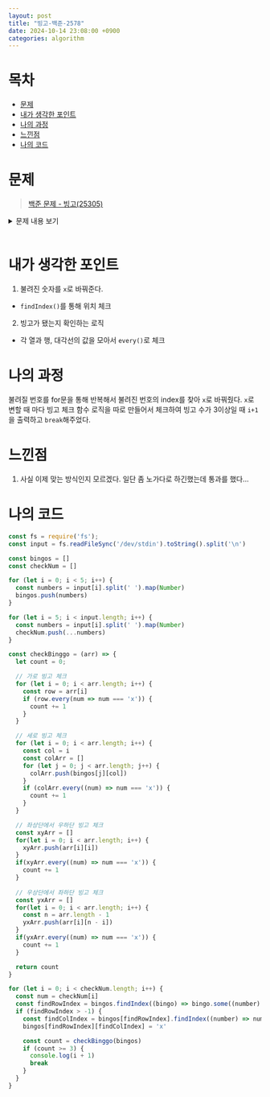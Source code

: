 ```yaml
---
layout: post
title: "빙고-백준-2578"
date: 2024-10-14 23:08:00 +0900
categories: algorithm
---
```


# 목차
- [문제](#문제)
- [내가 생각한 포인트](#내가-생각한-포인트)
- [나의 과정](#나의-과정)
- [느낀점](#느낀점)
- [나의 코드](#나의-코드)



# 문제

> [백준 문제 - 빙고(25305)](https://www.acmicpc.net/problem/2578)

<details>

<summary>
문제 내용 보기
</summary>

- 문제 <br>
빙고 게임은 다음과 같은 방식으로 이루어진다.<br>
먼저 아래와 같이 25개의 칸으로 이루어진 빙고판에 1부터 25까지 자연수를 한 칸에 하나씩 쓴다<br>
다음은 사회자가 부르는 수를 차례로 지워나간다. 예를 들어 5, 10, 7이 불렸다면 이 세 수를 지운 뒤 빙고판의 모습은 다음과 같다.<br>
차례로 수를 지워가다가 같은 가로줄, 세로줄 또는 대각선 위에 있는 5개의 모든 수가 지워지는 경우 그 줄에 선을 긋는다.<br>
이러한 선이 세 개 이상 그어지는 순간 "빙고"라고 외치는데, 가장 먼저 외치는 사람이 게임의 승자가 된다.<br>
철수는 친구들과 빙고 게임을 하고 있다. 철수가 빙고판에 쓴 수들과 사회자가 부르는 수의 순서가 주어질 때, 사회자가 몇 번째 수를 부른 후 철수가 "빙고"를 외치게 되는지를 출력하는 프로그램을 작성하시오.<br>
<br>

- 입력 <br>
첫째 줄부터 다섯째 줄까지 빙고판에 쓰여진 수가 가장 위 가로줄부터 차례대로 한 줄에 다섯 개씩 빈 칸을 사이에 두고 주어진다. 여섯째 줄부터 열째 줄까지 사회자가 부르는 수가 차례대로 한 줄에 다섯 개씩 빈 칸을 사이에 두고 주어진다. 빙고판에 쓰여진 수와 사회자가 부르는 수는 각각 1부터 25까지의 수가 한 번씩 사용된다.
<br>

- 출력 <br>
첫째 줄에 사회자가 몇 번째 수를 부른 후 철수가 "빙고"를 외치게 되는지 출력한다.
</details>
<br>

# 내가 생각한 포인트

1. 불려진 숫자를 `x`로 바꿔준다.
  - `findIndex()`를 통해 위치 체크
2. 빙고가 됐는지 확인하는 로직
  - 각 열과 행, 대각선의 값을 모아서 `every()`로 체크

# 나의 과정
불려질 번호를 for문을 통해 반복해서 불려진 번호의 index를 찾아 `x`로 바꿔줬다. `x`로 변할 때 마다 빙고 체크 함수 로직을 따로 만들어서 체크하여 빙고 수가 3이상일 때 `i+1`을 출력하고 `break`해주었다.

# 느낀점
1. 사실 이제 맞는 방식인지 모르겠다. 일단 좀 노가다로 하긴했는데 통과를 했다...

# 나의 코드

```js
const fs = require('fs');
const input = fs.readFileSync('/dev/stdin').toString().split('\n')

const bingos = []
const checkNum = []

for (let i = 0; i < 5; i++) {
  const numbers = input[i].split(' ').map(Number)
  bingos.push(numbers)
}

for (let i = 5; i < input.length; i++) {
  const numbers = input[i].split(' ').map(Number)
  checkNum.push(...numbers)
}

const checkBinggo = (arr) => {
  let count = 0;

  // 가로 빙고 체크 
  for (let i = 0; i < arr.length; i++) {
    const row = arr[i]
    if (row.every(num => num === 'x')) {
      count += 1
    }
  }

  // 세로 빙고 체크
  for (let i = 0; i < arr.length; i++) {
    const col = i
    const colArr = []
    for (let j = 0; j < arr.length; j++) {
      colArr.push(bingos[j][col])
    }
    if (colArr.every((num) => num === 'x')) {
      count += 1
    }
  }

  // 좌상단에서 우하단 빙고 체크 
  const xyArr = []
  for(let i = 0; i < arr.length; i++) {
    xyArr.push(arr[i][i])
  }
  if(xyArr.every((num) => num === 'x')) {
    count += 1
  }
  
  // 우상단에서 좌하단 빙고 체크
  const yxArr = []
  for(let i = 0; i < arr.length; i++) {
    const n = arr.length - 1
    yxArr.push(arr[i][n - i])
  }
  if(yxArr.every((num) => num === 'x')) {
    count += 1
  }

  return count
}

for (let i = 0; i < checkNum.length; i++) {
  const num = checkNum[i]
  const findRowIndex = bingos.findIndex((bingo) => bingo.some((number) => number === num))
  if (findRowIndex > -1) {
    const findColIndex = bingos[findRowIndex].findIndex((number) => num === number)
    bingos[findRowIndex][findColIndex] = 'x'

    const count = checkBinggo(bingos)
    if (count >= 3) {
      console.log(i + 1)
      break
    }
  }
}
```

